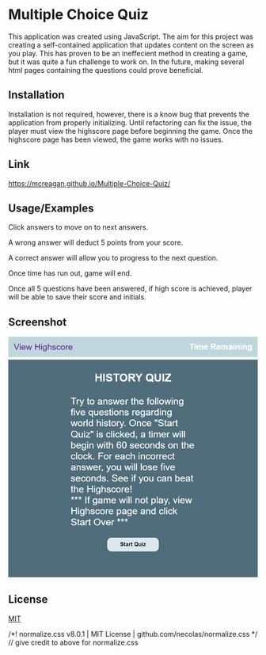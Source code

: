 
# Multiple Choice Quiz

This application was created using JavaScript. The aim for this project was creating a self-contained application that updates content on the screen as you play. This has proven to be an ineffecient method in creating a game, but it was quite a fun challenge to work on. In the future, making several html pages containing the questions could prove beneficial.

## Installation

Installation is not required, however, there is a know bug that prevents the application from properly initializing. Until refactoring can fix the issue, the player must view the highscore page before beginning the game. Once the highscore page has been viewed, the game works with no issues.
    
## Link

https://mcreagan.github.io/Multiple-Choice-Quiz/
 
## Usage/Examples

Click answers to move on to next answers.

A wrong answer will deduct 5 points from your score.

A correct answer will allow you to progress to the next question.

Once time has run out, game will end.

Once all 5 questions have been answered, if high score is achieved, player will be able to save their score and initials.

## Screenshot

![Screenshot](./assets/images/127.0.0.1_5500_index.html%20(1).png)

## License

[MIT](https://choosealicense.com/licenses/mit/)


/*! normalize.css v8.0.1 | MIT License | github.com/necolas/normalize.css */
// give credit to above for normalize.css